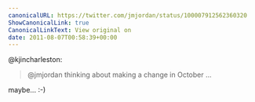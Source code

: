 ```yaml
---
canonicalURL: https://twitter.com/jmjordan/status/100007912562360320
ShowCanonicalLink: true
CanonicalLinkText: View original on
date: 2011-08-07T00:58:39+00:00
---
```

@kjincharleston:

> @jmjordan thinking about making a change in October ...

maybe... :-)
